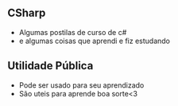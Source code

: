 ## CSharp
- Algumas postilas de curso de c#
- e algumas coisas que aprendi e fiz estudando



## Utilidade Pública
- Pode ser usado para seu aprendizado
- São uteis para aprende boa sorte<3
